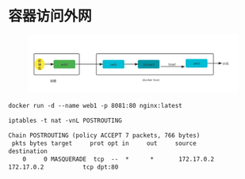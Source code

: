 # 容器访问外网

<figure><img src="../../../.gitbook/assets/image (7) (1) (1) (1) (1).png" alt=""><figcaption></figcaption></figure>

```
docker run -d --name web1 -p 8081:80 nginx:latest
```

```
iptables -t nat -vnL POSTROUTING
```

```
Chain POSTROUTING (policy ACCEPT 7 packets, 766 bytes)
 pkts bytes target     prot opt in     out     source               destination
    0     0 MASQUERADE  tcp  --  *      *       172.17.0.2           172.17.0.2           tcp dpt:80
```
